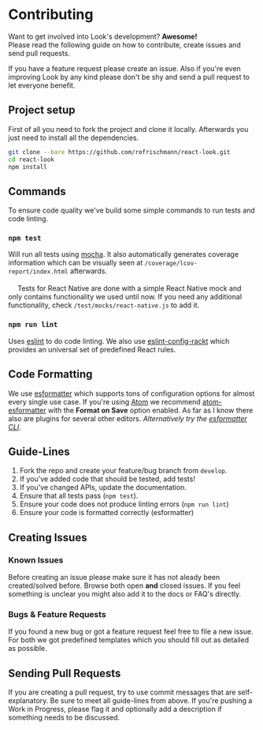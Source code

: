 # Contributing
Want to get involved into Look's development? **Awesome!**<br>
Please read the following guide on how to contribute, create issues and send pull requests.

If you have a feature request please create an issue. Also if you're even improving Look by any kind please don't be shy and send a pull request to let everyone benefit.

## Project setup
First of all you need to fork the project and clone it locally.
Afterwards you just need to install all the dependencies.
```sh
git clone --bare https://github.com/rofrischmann/react-look.git
cd react-look
npm install
```

## Commands
To ensure code quality we've build some simple commands to run tests and code linting.
### `npm test`
Will run all tests using [mocha](https://mochajs.org). It also automatically generates coverage information which can be visually seen at `/coverage/lcov-report/index.html` afterwards.
<br><br>
<img src="https://raw.githubusercontent.com/rofrischmann/react-look/develop/res/native-badge.png" height=15> Tests for React Native are done with a simple React Native mock and only contains functionality we used until now. If you need any additional functionality, check `/test/mocks/react-native.js` to add it.
<br>
### `npm run lint`
Uses [eslint](http://eslint.org/docs/user-guide/command-line-interface) to do code linting. We also use [eslint-config-rackt](https://www.npmjs.com/package/eslint-config-rackt) which provides an universal set of predefined React rules.

## Code Formatting
We use [esformatter](https://github.com/millermedeiros/esformatter) which supports tons of configuration options for almost every single use case. If you're using [Atom](https://atom.io) we recommend [atom-esformatter](https://github.com/sindresorhus/atom-esformatter) with the **Format on Save** option enabled. As far as I know there also are plugins for several other editors. *Alternatively try the [esformatter CLI](https://github.com/millermedeiros/esformatter#cli)*.

## Guide-Lines
1. Fork the repo and create your feature/bug branch from `develop`.
2. If you've added code that should be tested, add tests!
3. If you've changed APIs, update the documentation.
4. Ensure that all tests pass (`npm test`).
5. Ensure your code does not produce linting errors (`npm run lint`)
6. Ensure your code is formatted correctly (esformatter)

## Creating Issues
### Known Issues
Before creating an issue please make sure it has not aleady been created/solved before.
Browse both open **and** closed issues. If you feel something is unclear you might also add it to the docs or FAQ's directly.

### Bugs & Feature Requests
If you found a new bug or got a feature request feel free to file a new issue. For both we got predefined templates which you should fill out as detailed as possible.

## Sending Pull Requests
If you are creating a pull request, try to use commit messages that are self-explanatory. Be sure to meet all guide-lines from above. If you're pushing a Work in Progress, please flag it and optionally add a description if something needs to be discussed.
